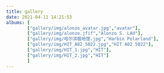 ```yaml
---
title: gallery
date: 2021-04-11 14:21:53
albums: [
        ["gallery/img/alonzo_avatar.jpg","avatar"],
        ["gallery/img/alonzo.jfif","Alonzo S. LAU"],
        ["gallery/img/哈尔滨极地馆.jpg","Harbin Polarland"],
        ["gallery/img/HIT_A02_5022.jpg","HIT A02 5022"],
        ["gallery/img/HIT_1.jpg","HIT"],
        ["gallery/img/HIT_2.jpg","HIT"]
        ]
---
```


